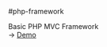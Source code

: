 #php-framework

Basic PHP MVC Framework  
-> [Demo][demo_link]

[demo_link]: http://people.nctu.edu.tw/~ywpu/php-framework/